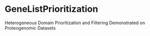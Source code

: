 # GeneListPrioritization
Heterogeneous Domain Prioritization and Filtering Demonstrated on Proteogenomic Datasets
